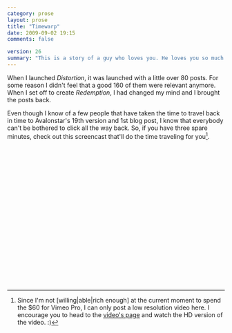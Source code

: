 ```yaml
---
category: prose
layout: prose
title: "Timewarp"
date: 2009-09-02 19:15
comments: false

version: 26
summary: "This is a story of a guy who loves you. He loves you so much that he made a screencast to save you from clicking your mouse 245 times in a single spot."
---
```


When I launched _Distortion_, it was launched with a little over 80 posts. For some reason I didn't feel that a good 160 of them were relevant anymore. When I set off to create _Redemption_, I had changed my mind and I brought the posts back.

Even though I know of a few people that have taken the time to travel back in time to Avalonstar's 19th version and 1st blog post, I know that everybody can't be bothered to click all the way back. So, if you have three spare minutes, check out this screencast that'll do the time traveling for you[^1].

<object width="510" height="319"><param name="allowfullscreen" value="true" /><param name="allowscriptaccess" value="always" /><param name="movie" value="http://vimeo.com/moogaloop.swf?clip_id=6408152&amp;server=vimeo.com&amp;show_title=1&amp;show_byline=1&amp;show_portrait=0&amp;color=59a5d1&amp;fullscreen=1" /><embed src="http://vimeo.com/moogaloop.swf?clip_id=6408152&amp;server=vimeo.com&amp;show_title=1&amp;show_byline=1&amp;show_portrait=0&amp;color=59a5d1&amp;fullscreen=1" type="application/x-shockwave-flash" allowfullscreen="true" allowscriptaccess="always" width="510" height="319"></embed></object>

[^1]: Since I'm not \[willing|able|rich enough\] at the current moment to spend the $60 for Vimeo Pro, I can only post a low resolution video here. I encourage you to head to the [video's page][1] and watch the HD version of the video. :)

[1]: http://vimeo.com/6408152

